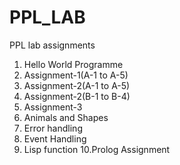 # PPL_LAB
PPL lab assignments
1. Hello World Programme
2. Assignment-1(A-1 to A-5)
3. Assignment-2(A-1 to A-5)
4. Assignment-2(B-1 to B-4)
5. Assignment-3
6. Animals and Shapes
7. Error handling
8. Event Handling
9. Lisp function
10.Prolog Assignment
